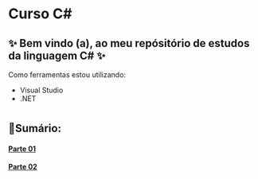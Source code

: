 # Curso C#
 ## ✨ Bem vindo (a), ao meu repósitório de estudos da linguagem C# ✨
 

Como ferramentas estou utilizando:
* Visual Studio 
* .NET 
  
#
## 📝Sumário:

#### [Parte 01](https://github.com/VivianeAntonio/curso-CSharp/tree/main/Parte-01)


#### [Parte 02](https://github.com/VivianeAntonio/curso-CSharp/tree/main/Parte-02)


 

